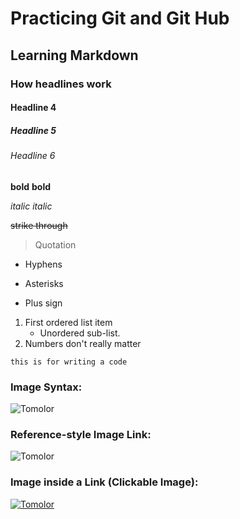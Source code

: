 # Practicing Git and Git Hub
## Learning Markdown
### How headlines work
#### Headline 4
##### Headline 5
###### Headline 6

**bold**
__bold__

*italic*
_italic_

~~strike through~~

> Quotation

- Hyphens
* Asterisks
+ Plus sign

1. First ordered list item
   * Unordered sub-list.
1. Numbers don't really matter

```
this is for writing a code
```

### Image Syntax:
![Tomolor](https://pixelprowess.com/i/stargazers/tomolor.png)

### Reference-style Image Link:
![Tomolor]

[Tomolor]: https://pixelprowess.com/i/stargazers/tomolor.png

### Image inside a Link (Clickable Image):
[![Tomolor](https://pixelprowess.com/i/stargazers/tomolor.png)](https://raybo.org)
